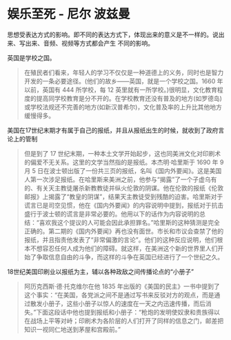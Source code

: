 # 娱乐至死 - 尼尔 波兹曼

思想受表达方式的影响。即不同的表达方式下，体现出来的意义是不一样的。说出来、写出来、音频、视频等方式都会产生
不同的影响。

英国是学校之国。

> 在殖民者们看来，年轻人的学习不仅仅是一种道德上的义务，同时也是智力开发的一条必要途径。(他们的故乡——英国，就是一个学校之国。1660 年以前，英国有 444 所学校，每 12 英里就有一所学校。)很明显，文化教育程度的提高同学校教育是分不开的。在学校教育还没有普及的地方(如罗德岛)或学校法规还不完善的地方(如新汉普希尔)，文化普及率的上升比其他地方缓慢得多。

美国在17世纪末期才有属于自己的报纸，并且从报纸出生的时候，就收到了政府言论上的管制

> 但是到了 17 世纪末期，一种本土文学开始起步，这也同美洲文化对印刷术的偏爱不无关系。这里的文学当然指的是报纸。本杰明·哈里斯于 1690 年 9 月 5 日在波士顿出版了一份共三页的报纸，名叫《国内外要闻》。这是美国人第一次涉足报纸。在哈里斯来美洲之前，他参与“揭露”了一个子虚乌有的、有关天主教徒屠杀新教教徒并纵火伦敦的阴谋。他在伦敦的报纸《伦敦邮报》上揭露了“教皇的阴谋”，结果天主教徒受到残酷的迫害。哈里斯对于谎言已是司空见惯，他在《国内外要闻》的内容说明中提到，报纸对于抗击盛行于波士顿的谎言是非常必要的。他用以下的话作为内容说明的总结：“喜欢我这个提议的人可能会因此承担罪名。”哈里斯的这种猜测是完全正确的。第二期的《国内外要闻》再也没有面世。市长和市议会查禁了他的报纸，并且指责他发表了“非常偏激的言论”。他们的这种反应说明，他们根本不想容忍任何人成为他们的障碍。就这样，在美洲这个新的世界里人们开始了争取信息自由的斗争，而这样的斗争在英国已经进行了一个世纪之久。

18世纪美国印刷业以报纸为主，辅以各种政敌之间传播论点的“小册子”

> 阿历克西斯·德·托克维尔在他 1835 年出版的《美国的民主》一书中提到了这个事实：“在美国，各党派之间不是通过写书来反驳对方的观点，而是通过散发小册子，这些小册子以惊人的速度在一天之内迅速传播，而后消失。”下面这段话中他也提到报纸和小册子：“枪炮的发明使奴隶和贵族得以在战场上平等对峙；印刷术为各阶层的人们打开了同样的信息之门，邮差把知识一视同仁地送到茅屋和宫殿前。”

